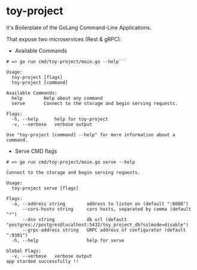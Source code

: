 # toy-project


it's Boilerplate of the GoLang Command-Line Applications.


That expose  two microservices (Rest & gRPC): 

* Available Commands

```
# => go run cmd/toy-project/main.go --help```

Usage:
  toy-project [flags]
  toy-project [command]

Available Commands:
  help        Help about any command
  serve       Connect to the storage and begin serving requests.

Flags:
  -h, --help      help for toy-project
  -v, --verbose   verbose output

Use "toy-project [command] --help" for more information about a command.

```

* Serve CMD flags

```
# => go run cmd/toy-project/main.go serve --help

Connect to the storage and begin serving requests.

Usage:
  toy-project serve [flags]

Flags:
  -a, --address string        address to listen on (default ":8080")
      --cors-hosts string     cors hosts, separated by comma (default "*")
      --dsn string            db url (default "postgres://postgres@localhost:5432/toy_project_db?sslmode=disable")
      --grpc-address string   GRPC address of configurator (default ":9301")
  -h, --help                  help for serve

Global Flags:
  -v, --verbose   verbose output
app starded successfully !!
```
